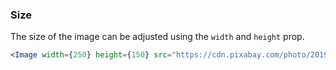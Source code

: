 <demo>

### Size

The size of the image can be adjusted using the `width` and `height` prop.

```jsx live
<Image width={250} height={150} src="https://cdn.pixabay.com/photo/2019/12/21/18/31/discus-fish-4711042__340.jpg"/>
```

</demo>
